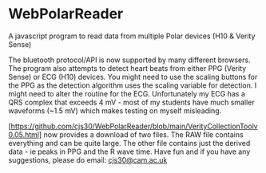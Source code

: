 # WebPolarReader
A javascript program to read data from multiple Polar devices (H10 &amp; Verity Sense)

The bluetooth protocol/API is now supported by many different browsers. The program also attempts to detect heart beats from either PPG (Verity Sense) or ECG (H10) devices. You might need to use the scaling buttons for the PPG as the detection algorithm uses the scaling variable for detection. I might need to alter the routine for the ECG. Unfortunately my ECG has a QRS complex that exceeds 4 mV - most of my students have much smaller waveforms (~1.5 mV) which makes testing on myself misleading.

[https://github.com/cjs30/WebPolarReader/blob/main/VerityCollectionToolv0.05.html] now provides a download of two files. The RAW file contains everything and can be quite large. The other file contains just the derived data - ie peaks in PPG and the R wave time.
Have fun and if you have any suggestions, please do email: cjs30@cam.ac.uk
